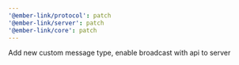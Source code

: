 ```yaml
---
'@ember-link/protocol': patch
'@ember-link/server': patch
'@ember-link/core': patch
---
```


Add new custom message type, enable broadcast with api to server
